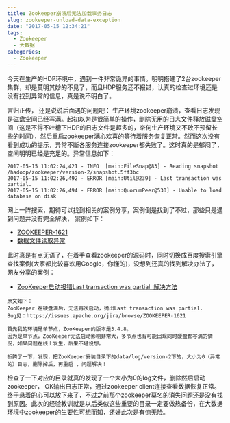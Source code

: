 ```yaml
---
title: Zookeeper崩溃后无法加载事务日志
slug: zookeeper-unload-data-exception
date: "2017-05-15 12:34:21"
tags: 
  - Zookeeper
  - 大数据
categories:
  - Zookeeper
---
```


今天在生产的HDP环境中，遇到一件非常诡异的事情。明明搭建了2台zookeeper集群，却是莫明其妙的不见了，而且HDP服务还不报错，认真的检查过环境还是没有找到异常的信息，真是说不明白了。


言归正传， 还是说说后面遇的问题吧： 生产环境zookeeper崩溃，查看日志发现是磁盘空间已经写满。起初以为是很简单的操作，删除无用的日志文件释放磁盘空间（这是不得不吐槽下HDP的日志文件是超多的，奈何生产环境又不敢不预留长些的时间），然后重启zookeeper满心欢喜的等待着服务恢复正常。然而这次没有看到成功的提示，异常不断各服务连接zookeeper都失败了。这时真的是郁闷了，空间明明已经是充足的。异常信息如下：

<!--more-->

```
2017-05-15 11:02:24,421 - INFO  [main:FileSnap@83] - Reading snapshot /hadoop/zookeeper/version-2/snapshot.5ff3bc
2017-05-15 11:02:26,492 - ERROR [main:Util@239] - Last transaction was partial.
2017-05-15 11:02:26,494 - ERROR [main:QuorumPeer@530] - Unable to load database on disk
```

网上一阵搜索，期待可以找到相关的案例分享，案例倒是找到了不过，那些只是遇到问题并没有完全解决， 案例如下：

- [ZOOKEEPER-1621](https://issues.apache.org/jira/browse/ZOOKEEPER-1621)
- [数据文件读取异常](http://futeng.iteye.com/blog/2120173)

此时真是有点无语了，在着手查看zookeeper的源码时，同时切换成百度搜索引擎查找案例(大家都比较喜欢用Google，你懂的)，没想到还真的找到解决办法了，网友分享的案例：

- [ZooKeeper启动报错Last transaction was partial. 解决方法](http://blog.sina.com.cn/s/blog_3fe961ae0102xmiv.html)

```
原文如下：
ZooKeeper 在硬盘满后，无法再次启动，抛出Last transaction was partial.
Bug见：https://issues.apache.org/jira/browse/ZOOKEEPER-1621

首先我的环境是单节点，ZooKeeper的版本是3.4.8。
因为是单节点，ZooKeeper无法启动影响非常大，多节点也有可能出现同时硬盘都写满的情况，如果问题在线上发生，后果不堪设想。

折腾了一下，发现，把ZooKeeper安装目录下的data/log/version-2下的，大小为0（异常的）日志，删除掉后，再重启 ，问题解决！
```

检查了一下对应的目录就真的发现了一个大小为0的log文件，删除然后启动zookeeper， OK输出日志正常，通过zookeeper client连接查看数据恢复正常。终于悬着的心可以放下来了，不过之前那个zookeeper莫名的消失问题还是没有找到原因。此次的经验教训就是以后类似这些重要的目录一定要做热备份，在大数据环境中zookeeper的生要性可想而知，还好此次是有惊无险。
